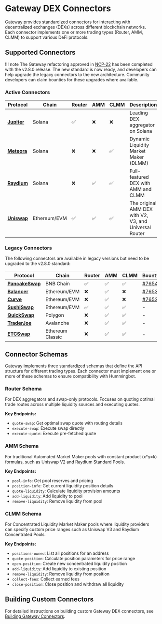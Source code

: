 # Gateway DEX Connectors

Gateway provides standardized connectors for interacting with decentralized exchanges (DEXs) across different blockchain networks. Each connector implements one or more trading types (Router, AMM, CLMM) to support various DeFi protocols.

## Supported Connectors

!!! note
    The Gateway refactoring approved in [NCP-22](https://snapshot.box/#/s:hbot-ncp.eth/proposal/0x5cc3540ee219787d5c842bc1ccdb11aab46203bb7f0be658b6b40858501a8e4c) has been completed with the v2.8.0 release. The new standard is now ready, and developers can help upgrade the legacy connectors to the new architecture. Community developers can claim bounties for these upgrades where available.

### Active Connectors

| Protocol | Chain | Router | AMM | CLMM | Description |
|----------|-------|--------|-----|------|---------------|
| **[Jupiter](/exchanges/gateway/jupiter)** | Solana | ✅ | ❌ | ❌ | Leading DEX aggregator on Solana |
| **[Meteora](/exchanges/gateway/meteora)** | Solana | ❌ | ❌ | ✅ | Dynamic Liquidity Market Maker (DLMM) |
| **[Raydium](/exchanges/gateway/raydium)** | Solana | ❌ | ✅ | ✅ | Full-featured DEX with AMM and CLMM |
| **[Uniswap](/exchanges/gateway/uniswap)** | Ethereum/EVM | ✅ | ✅ | ✅ | The original AMM DEX with V2, V3, and Universal Router |

### Legacy Connectors

The following connectors are available in legacy versions but need to be upgraded to the v2.8.0 standard:

| Protocol | Chain | Router | AMM | CLMM | Bounty |
|----------|-------|--------|-----|------|--------|
| **[PancakeSwap](/exchanges/gateway/pancakeswap)** | BNB Chain | ✅ | ✅ | ✅ | [#7654](https://github.com/hummingbot/hummingbot/issues/7654) |
| **[Balancer](/exchanges/gateway/balancer)** | Ethereum/EVM | ❌ | ✅ | ❌ | [#7653](https://github.com/hummingbot/hummingbot/issues/7653) |
| **[Curve](/exchanges/gateway/curve)** | Ethereum/EVM | ❌ | ✅ | ❌ | [#7652](https://github.com/hummingbot/hummingbot/issues/7652) |
| **[SushiSwap](/exchanges/gateway/sushiswap)** | Ethereum/EVM | ✅ | ✅ | ✅ | - |
| **[QuickSwap](/exchanges/gateway/quickswap)** | Polygon | ❌ | ✅ | ✅ | - |
| **[TraderJoe](/exchanges/gateway/traderjoe)** | Avalanche | ❌ | ✅ | ✅ | - |
| **[ETCSwap](/exchanges/gateway/etcSwap)** | Ethereum Classic | ❌ | ✅ | ✅ | - |


## Connector Schemas

Gateway implements three standardized schemas that define the API structure for different trading types. Each connector must implement one or more of these schemas to ensure compatibility with Hummingbot.

### Router Schema
For DEX aggregators and swap-only protocols. Focuses on quoting optimal trade routes across multiple liquidity sources and executing quotes.

**Key Endpoints:**

- `quote-swap`: Get optimal swap quote with routing details
- `execute-swap`: Execute swap directly
- `execute-quote`: Execute pre-fetched quote

### AMM Schema  
For traditional Automated Market Maker pools with constant product (x*y=k) formulas, such as Uniswap V2 and Raydium Standard Pools.

**Key Endpoints:**

- `pool-info`: Get pool reserves and pricing
- `position-info`: Get current liquidity position details
- `quote-liquidity`: Calculate liquidity provision amounts
- `add-liquidity`: Add liquidity to pool
- `remove-liquidity`: Remove liquidity from pool

### CLMM Schema
For Concentrated Liquidity Market Maker pools where liquidity providers can specify custom price ranges such as Uniswap V3 and Raydium Concentrated Pools.

**Key Endpoints:**

- `positions-owned`: List all positions for an address
- `quote-position`: Calculate position parameters for price range
- `open-position`: Create new concentrated liquidity position
- `add-liquidity`: Add liquidity to existing position
- `remove-liquidity`: Remove liquidity from position
- `collect-fees`: Collect earned fees
- `close-position`: Close position and withdraw all liquidity

## Building Custom Connectors

For detailed instructions on building custom Gateway DEX connectors, see [Building Gateway Connectors](/developers/gateway-connectors/).

